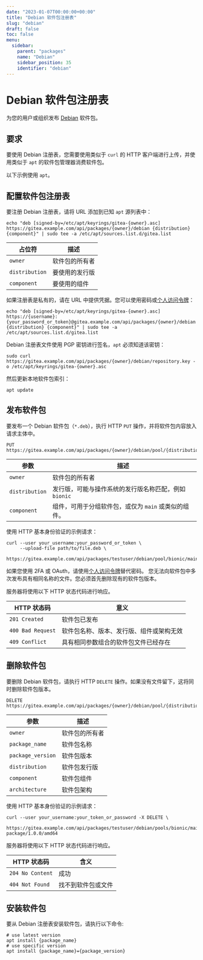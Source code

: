 ```yaml
---
date: "2023-01-07T00:00:00+00:00"
title: "Debian 软件包注册表"
slug: "debian"
draft: false
toc: false
menu:
  sidebar:
    parent: "packages"
    name: "Debian"
    sidebar_position: 35
    identifier: "debian"
---
```


# Debian 软件包注册表

为您的用户或组织发布 [Debian](https://www.debian.org/distrib/packages) 软件包。

## 要求

要使用 Debian 注册表，您需要使用类似于 `curl` 的 HTTP 客户端进行上传，并使用类似于 `apt` 的软件包管理器消费软件包。

以下示例使用 `apt`。

## 配置软件包注册表

要注册 Debian 注册表，请将 URL 添加到已知 `apt` 源列表中：

```shell
echo "deb [signed-by=/etc/apt/keyrings/gitea-{owner}.asc] https://gitea.example.com/api/packages/{owner}/debian {distribution} {component}" | sudo tee -a /etc/apt/sources.list.d/gitea.list
```

| 占位符         | 描述           |
| -------------- | -------------- |
| `owner`        | 软件包的所有者 |
| `distribution` | 要使用的发行版 |
| `component`    | 要使用的组件   |

如果注册表是私有的，请在 URL 中提供凭据。您可以使用密码或[个人访问令牌](development/api-usage.md#通过-api-认证)：

```shell
echo "deb [signed-by=/etc/apt/keyrings/gitea-{owner}.asc] https://{username}:{your_password_or_token}@gitea.example.com/api/packages/{owner}/debian {distribution} {component}" | sudo tee -a /etc/apt/sources.list.d/gitea.list
```

Debian 注册表文件使用 PGP 密钥进行签名，`apt` 必须知道该密钥：

```shell
sudo curl https://gitea.example.com/api/packages/{owner}/debian/repository.key -o /etc/apt/keyrings/gitea-{owner}.asc
```

然后更新本地软件包索引：

```shell
apt update
```

## 发布软件包

要发布一个 Debian 软件包（`*.deb`），执行 HTTP `PUT` 操作，并将软件包内容放入请求主体中。

```
PUT https://gitea.example.com/api/packages/{owner}/debian/pool/{distribution}/{component}/upload
```

| 参数           | 描述                                                  |
| -------------- | ----------------------------------------------------- |
| `owner`        | 软件包的所有者                                        |
| `distribution` | 发行版，可能与操作系统的发行版名称匹配，例如 `bionic` |
| `component`    | 组件，可用于分组软件包，或仅为 `main` 或类似的组件。  |

使用 HTTP 基本身份验证的示例请求：

```shell
curl --user your_username:your_password_or_token \
     --upload-file path/to/file.deb \
     https://gitea.example.com/api/packages/testuser/debian/pool/bionic/main/upload
```

如果您使用 2FA 或 OAuth，请使用[个人访问令牌](development/api-usage.md#通过-api-认证)替代密码。
您无法向软件包中多次发布具有相同名称的文件。您必须首先删除现有的软件包版本。

服务器将使用以下 HTTP 状态代码进行响应。

| HTTP 状态码       | 意义                                     |
| ----------------- | ---------------------------------------- |
| `201 Created`     | 软件包已发布                             |
| `400 Bad Request` | 软件包名称、版本、发行版、组件或架构无效 |
| `409 Conflict`    | 具有相同参数组合的软件包文件已经存在     |

## 删除软件包

要删除 Debian 软件包，请执行 HTTP `DELETE` 操作。如果没有文件留下，这将同时删除软件包版本。

```
DELETE https://gitea.example.com/api/packages/{owner}/debian/pool/{distribution}/{component}/{package_name}/{package_version}/{architecture}
```

| 参数              | 描述           |
| ----------------- | -------------- |
| `owner`           | 软件包的所有者 |
| `package_name`    | 软件包名称     |
| `package_version` | 软件包版本     |
| `distribution`    | 软件包发行版   |
| `component`       | 软件包组件     |
| `architecture`    | 软件包架构     |

使用 HTTP 基本身份验证的示例请求：

```shell
curl --user your_username:your_token_or_password -X DELETE \
     https://gitea.example.com/api/packages/testuser/debian/pools/bionic/main/test-package/1.0.0/amd64
```

服务器将使用以下 HTTP 状态代码进行响应。

| HTTP 状态码      | 含义               |
| ---------------- | ------------------ |
| `204 No Content` | 成功               |
| `404 Not Found`  | 找不到软件包或文件 |

## 安装软件包

要从 Debian 注册表安装软件包，请执行以下命令:

```shell
# use latest version
apt install {package_name}
# use specific version
apt install {package_name}={package_version}
```
